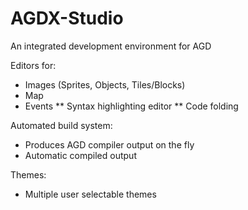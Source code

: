 # AGDX-Studio
An integrated development environment for AGD

Editors for:
 * Images (Sprites, Objects, Tiles/Blocks)
 * Map
 * Events
 ** Syntax highlighting editor
 ** Code folding

Automated build system:
 * Produces AGD compiler output on the fly
 * Automatic compiled output

Themes:
 * Multiple user selectable themes
 
